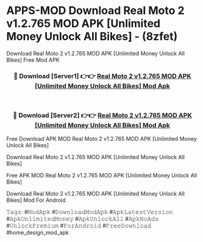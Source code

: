 # APPS-MOD Download Real Moto 2 v1.2.765 MOD APK [Unlimited Money Unlock All Bikes] - (8zfet)
Download Real Moto 2 v1.2.765 MOD APK [Unlimited Money Unlock All Bikes] Free Mod APK

<div align="center">
<h3>🔴 Download [Server1] 👉👉 <a href="https://apk-comot.site?title=Real_Moto_2_v1.2.765_MOD_APK_[Unlimited_Money_Unlock_All_Bikes]">Real Moto 2 v1.2.765 MOD APK [Unlimited Money Unlock All Bikes] Mod Apk</a></h3><br>

<h3>🔴 Download [Server2] 👉👉 <a href="https://apk-comot.site?title=Real_Moto_2_v1.2.765_MOD_APK_[Unlimited_Money_Unlock_All_Bikes]">Real Moto 2 v1.2.765 MOD APK [Unlimited Money Unlock All Bikes] Mod Apk</a></h3>
</div>


Free Download APK MOD Real Moto 2 v1.2.765 MOD APK [Unlimited Money Unlock All Bikes]

Download Real Moto 2 v1.2.765 MOD APK [Unlimited Money Unlock All Bikes] 

Free APK MOD Real Moto 2 v1.2.765 MOD APK [Unlimited Money Unlock All Bikes] 

Download Real Moto 2 v1.2.765 MOD APK [Unlimited Money Unlock All Bikes] Mod For Android

𝚃𝚊𝚐𝚜: #𝙼𝚘𝚍𝙰𝚙𝚔 #𝙳𝚘𝚠𝚗𝚕𝚘𝚊𝚍𝙼𝚘𝚍𝙰𝚙𝚔 #𝙰𝚙𝚔𝙻𝚊𝚝𝚎𝚜𝚝𝚅𝚎𝚛𝚜𝚒𝚘𝚗 #𝙰𝚙𝚔𝚄𝚗𝚕𝚒𝚖𝚒𝚝𝚎𝚍𝙼𝚘𝚗𝚎𝚢 #𝙰𝚙𝚔𝚄𝚗𝚕𝚘𝚌𝚔𝙰𝚕𝚕 #𝙰𝚙𝚔𝙽𝚘𝙰𝚍𝚜 #𝚄𝚗𝚕𝚘𝚌𝚔𝙿𝚛𝚎𝚖𝚒𝚞𝚖 #𝙵𝚘𝚛𝙰𝚗𝚍𝚛𝚘𝚒𝚍 #𝙵𝚛𝚎𝚎𝙳𝚘𝚠𝚗𝚕𝚘𝚊𝚍 #home_design_mod_apk